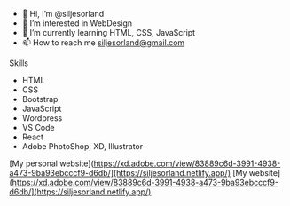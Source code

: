 - 👋 Hi, I’m @siljesorland
- 👀 I’m interested in WebDesign
- 🌱 I’m currently learning HTML, CSS, JavaScript
- 📫 How to reach me siljesorland@gmail.com

Skills
- HTML
- CSS
- Bootstrap
- JavaScript
- Wordpress
- VS Code
- React
- Adobe PhotoShop, XD, Illustrator

[My personal website](https://xd.adobe.com/view/83889c6d-3991-4938-a473-9ba93ebcccf9-d6db/](https://siljesorland.netlify.app/)
[My website](https://xd.adobe.com/view/83889c6d-3991-4938-a473-9ba93ebcccf9-d6db/](https://siljesorland.netlify.app/)

<!---
siljesorland/siljesorland is a ✨ special ✨ repository because its `README.md` (this file) appears on your GitHub profile.
You can click the Preview link to take a look at your changes.
--->
